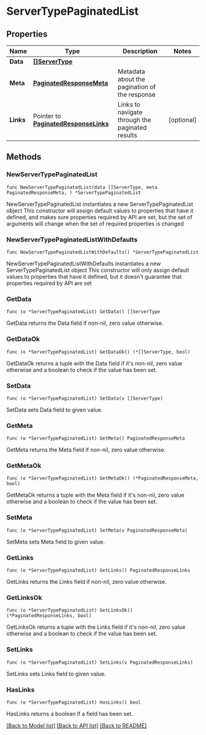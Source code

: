 # ServerTypePaginatedList

## Properties

Name | Type | Description | Notes
------------ | ------------- | ------------- | -------------
**Data** | [**[]ServerType**](ServerType.md) |  | 
**Meta** | [**PaginatedResponseMeta**](PaginatedResponseMeta.md) | Metadata about the pagination of the response | 
**Links** | Pointer to [**PaginatedResponseLinks**](PaginatedResponseLinks.md) | Links to navigate through the paginated results | [optional] 

## Methods

### NewServerTypePaginatedList

`func NewServerTypePaginatedList(data []ServerType, meta PaginatedResponseMeta, ) *ServerTypePaginatedList`

NewServerTypePaginatedList instantiates a new ServerTypePaginatedList object
This constructor will assign default values to properties that have it defined,
and makes sure properties required by API are set, but the set of arguments
will change when the set of required properties is changed

### NewServerTypePaginatedListWithDefaults

`func NewServerTypePaginatedListWithDefaults() *ServerTypePaginatedList`

NewServerTypePaginatedListWithDefaults instantiates a new ServerTypePaginatedList object
This constructor will only assign default values to properties that have it defined,
but it doesn't guarantee that properties required by API are set

### GetData

`func (o *ServerTypePaginatedList) GetData() []ServerType`

GetData returns the Data field if non-nil, zero value otherwise.

### GetDataOk

`func (o *ServerTypePaginatedList) GetDataOk() (*[]ServerType, bool)`

GetDataOk returns a tuple with the Data field if it's non-nil, zero value otherwise
and a boolean to check if the value has been set.

### SetData

`func (o *ServerTypePaginatedList) SetData(v []ServerType)`

SetData sets Data field to given value.


### GetMeta

`func (o *ServerTypePaginatedList) GetMeta() PaginatedResponseMeta`

GetMeta returns the Meta field if non-nil, zero value otherwise.

### GetMetaOk

`func (o *ServerTypePaginatedList) GetMetaOk() (*PaginatedResponseMeta, bool)`

GetMetaOk returns a tuple with the Meta field if it's non-nil, zero value otherwise
and a boolean to check if the value has been set.

### SetMeta

`func (o *ServerTypePaginatedList) SetMeta(v PaginatedResponseMeta)`

SetMeta sets Meta field to given value.


### GetLinks

`func (o *ServerTypePaginatedList) GetLinks() PaginatedResponseLinks`

GetLinks returns the Links field if non-nil, zero value otherwise.

### GetLinksOk

`func (o *ServerTypePaginatedList) GetLinksOk() (*PaginatedResponseLinks, bool)`

GetLinksOk returns a tuple with the Links field if it's non-nil, zero value otherwise
and a boolean to check if the value has been set.

### SetLinks

`func (o *ServerTypePaginatedList) SetLinks(v PaginatedResponseLinks)`

SetLinks sets Links field to given value.

### HasLinks

`func (o *ServerTypePaginatedList) HasLinks() bool`

HasLinks returns a boolean if a field has been set.


[[Back to Model list]](../README.md#documentation-for-models) [[Back to API list]](../README.md#documentation-for-api-endpoints) [[Back to README]](../README.md)


